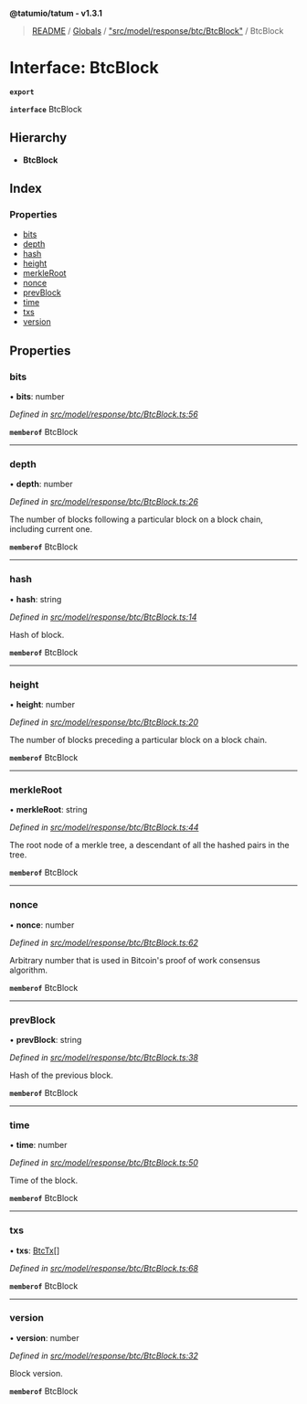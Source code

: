 **@tatumio/tatum - v1.3.1**

> [README](../README.md) / [Globals](../globals.md) / ["src/model/response/btc/BtcBlock"](../modules/_src_model_response_btc_btcblock_.md) / BtcBlock

# Interface: BtcBlock

**`export`** 

**`interface`** BtcBlock

## Hierarchy

* **BtcBlock**

## Index

### Properties

* [bits](_src_model_response_btc_btcblock_.btcblock.md#bits)
* [depth](_src_model_response_btc_btcblock_.btcblock.md#depth)
* [hash](_src_model_response_btc_btcblock_.btcblock.md#hash)
* [height](_src_model_response_btc_btcblock_.btcblock.md#height)
* [merkleRoot](_src_model_response_btc_btcblock_.btcblock.md#merkleroot)
* [nonce](_src_model_response_btc_btcblock_.btcblock.md#nonce)
* [prevBlock](_src_model_response_btc_btcblock_.btcblock.md#prevblock)
* [time](_src_model_response_btc_btcblock_.btcblock.md#time)
* [txs](_src_model_response_btc_btcblock_.btcblock.md#txs)
* [version](_src_model_response_btc_btcblock_.btcblock.md#version)

## Properties

### bits

•  **bits**: number

*Defined in [src/model/response/btc/BtcBlock.ts:56](https://github.com/tatumio/tatum-js/blob/8f0f126/src/model/response/btc/BtcBlock.ts#L56)*

**`memberof`** BtcBlock

___

### depth

•  **depth**: number

*Defined in [src/model/response/btc/BtcBlock.ts:26](https://github.com/tatumio/tatum-js/blob/8f0f126/src/model/response/btc/BtcBlock.ts#L26)*

The number of blocks following a particular block on a block chain, including current one.

**`memberof`** BtcBlock

___

### hash

•  **hash**: string

*Defined in [src/model/response/btc/BtcBlock.ts:14](https://github.com/tatumio/tatum-js/blob/8f0f126/src/model/response/btc/BtcBlock.ts#L14)*

Hash of block.

**`memberof`** BtcBlock

___

### height

•  **height**: number

*Defined in [src/model/response/btc/BtcBlock.ts:20](https://github.com/tatumio/tatum-js/blob/8f0f126/src/model/response/btc/BtcBlock.ts#L20)*

The number of blocks preceding a particular block on a block chain.

**`memberof`** BtcBlock

___

### merkleRoot

•  **merkleRoot**: string

*Defined in [src/model/response/btc/BtcBlock.ts:44](https://github.com/tatumio/tatum-js/blob/8f0f126/src/model/response/btc/BtcBlock.ts#L44)*

The root node of a merkle tree, a descendant of all the hashed pairs in the tree.

**`memberof`** BtcBlock

___

### nonce

•  **nonce**: number

*Defined in [src/model/response/btc/BtcBlock.ts:62](https://github.com/tatumio/tatum-js/blob/8f0f126/src/model/response/btc/BtcBlock.ts#L62)*

Arbitrary number that is used in Bitcoin's proof of work consensus algorithm.

**`memberof`** BtcBlock

___

### prevBlock

•  **prevBlock**: string

*Defined in [src/model/response/btc/BtcBlock.ts:38](https://github.com/tatumio/tatum-js/blob/8f0f126/src/model/response/btc/BtcBlock.ts#L38)*

Hash of the previous block.

**`memberof`** BtcBlock

___

### time

•  **time**: number

*Defined in [src/model/response/btc/BtcBlock.ts:50](https://github.com/tatumio/tatum-js/blob/8f0f126/src/model/response/btc/BtcBlock.ts#L50)*

Time of the block.

**`memberof`** BtcBlock

___

### txs

•  **txs**: [BtcTx](_src_model_response_btc_btctx_.btctx.md)[]

*Defined in [src/model/response/btc/BtcBlock.ts:68](https://github.com/tatumio/tatum-js/blob/8f0f126/src/model/response/btc/BtcBlock.ts#L68)*

**`memberof`** BtcBlock

___

### version

•  **version**: number

*Defined in [src/model/response/btc/BtcBlock.ts:32](https://github.com/tatumio/tatum-js/blob/8f0f126/src/model/response/btc/BtcBlock.ts#L32)*

Block version.

**`memberof`** BtcBlock
